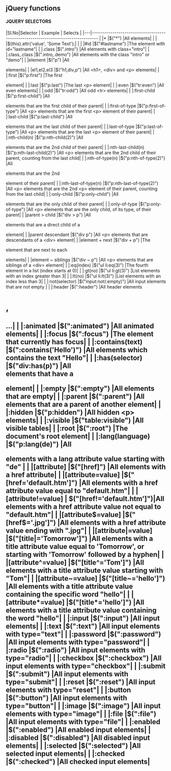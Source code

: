 ## jQuery functions 


#### JQUERY SELECTORS


|Sl.No|Selector            |  Example               |     Selects                |
|---|---------------------------------------------------------------------------------
|  |*                      |$("*")                     |All elements|
|  |                       |$(this).attr('value', 'Some Text');|       |
|  |#id                    |$("#lastname")             |The element with id="lastname"|
|  |.class                 |$(".intro")                |All elements with class="intro"|
|  |.class,.class          |$(".intro,.demo")          |All elements with the class "intro" or "demo"|
|  |element                |$("p")                     |All <p> elements|
|  |el1,el2,el3            |$("h1,div,p")              |All <h1>, <div> and <p> elements|
|  |:first                 |$("p:first")               |The first <p> element|
|  |:last                  |$("p:last")                |The last <p> element|
|  |:even                  |$("tr:even")               |All even <tr> elements|
|  |:odd                   |$("tr:odd")                |All odd <tr> elements|
|  |:first-child           |$("p:first-child")         |All <p> elements that are the first child of their parent|
|  |:first-of-type         |$("p:first-of-type")       |All <p> elements that are the first <p> element of their parent|
|  |:last-child            |$("p:last-child")          |All <p> elements that are the last child of their parent|
|  |:last-of-type          |$("p:last-of-type")        |All <p> elements that are the last <p> element of their parent|
|  |:nth-child(n)          |$("p:nth-child(2)")        |All <p> elements that are the 2nd child of their parent|
|  |:nth-last-child(n)     |$("p:nth-last-child(2)")   |All <p> elements that are the 2nd child of their parent, counting from the last child|
|  |:nth-of-type(n)        |$("p:nth-of-type(2)")      |All <p> elements that are the 2nd <p> element of their parent|
|  |:nth-last-of-type(n)   |$("p:nth-last-of-type(2)") |All <p> elements that are the 2nd <p> element of their parent, counting from the last child|
|  |:only-child            |$("p:only-child")          |All <p> elements that are the only child of their parent|
|  |:only-of-type          |$("p:only-of-type")        |All <p> elements that are the only child, of its type, of their parent|
|  |parent > child         |$("div > p")               |All <p> elements that are a direct child of a <div> element|
|  |parent descendant      |$("div p")                 |All <p> elements that are descendants of a <div> element|
|  |element + next         |$("div + p")               |The <p> element that are next to each <div> elements|
|  |element ~ siblings     |$("div ~ p")               |All <p> elements that are siblings of a <div> element|
|  |:eq(index)             |$("ul li:eq(3)")           |The fourth element in a list (index starts at 0)|
|  |:gt(no)                |$("ul li:gt(3)")           |List elements with an index greater than 3|
|  |:lt(no)                |$("ul li:lt(3)")           |List elements with an index less than 3|
|  |:not(selector)         |$("input:not(:empty)")     |All input elements that are not empty         |
|  |:header                |$(":header")               |All header elements <h1>, <h2> ...|
|  |:animated              |$(":animated")             |All animated elements|
|  |:focus                 |$(":focus")                |The element that currently has focus|
|  |:contains(text)        |$(":contains('Hello')")    |All elements which contains the text "Hello"|
|  |:has(selector)         |$("div:has(p)")            |All <div> elements that have a <p> element|
|  |:empty                 |$(":empty")                |All elements that are empty|
|  |:parent                |$(":parent")               |All elements that are a parent of another element|
|  |:hidden                |$("p:hidden")              |All hidden <p> elements|
|  |:visible               |$("table:visible")         |All visible tables|
|  |:root                  |$(":root")                 |The document's root element|
|  |:lang(language)        |$("p:lang(de)")            |All <p> elements with a lang attribute value starting with "de" |
|  |[attribute]            |$("[href]")                |All elements with a href attribute|
|  |[attribute=value]      |$("[href='default.htm']")  |All elements with a href attribute value equal to "default.htm"|
|  |[attribute!=value]     | $("[href!='default.htm']")|All elements with a href attribute value not equal to "default.htm"|
|  |[attribute$=value]     |$("[href$='.jpg']")        |All elements with a href attribute value ending with ".jpg"|
|  |[attribute|=value]     |$("[title|='Tomorrow']")   |All elements with a title attribute value equal to 'Tomorrow', or starting with 'Tomorrow' followed by a hyphen|
|  |[attribute^=value]     |$("[title^='Tom']")        |All elements with a title attribute value starting with "Tom"|
|  |[attribute~=value]     |$("[title~='hello']")      |All elements with a title attribute value containing the specific word "hello"|
|  |[attribute*=value]     |$("[title*='hello']")      |All elements with a title attribute value containing the word "hello"| 
|  |:input                 |$(":input")                |All input elements|
|  |:text                  |$(":text")                 |All input elements with type="text"|
|  |:password              |$(":password")             |All input elements with type="password"|
|  |:radio                 |$(":radio")                |All input elements with type="radio"|
|  |:checkbox              |$(":checkbox")             |All input elements with type="checkbox"|
|  |:submit                |$(":submit")               |All input elements with type="submit"|
|  |:reset                 |$(":reset")                |All input elements with type="reset"|
|  |:button                |$(":button")               |All input elements with type="button"|
|  |:image                 |$(":image")                |All input elements with type="image"|
|  |:file                  |$(":file")                 |All input elements with type="file"|
|  |:enabled               |$(":enabled")              |All enabled input elements|
|  |:disabled              |$(":disabled")             |All disabled input elements|
|  |:selected              |$(":selected")             |All selected input elements|
|  |:checked               |$(":checked")              |All checked input elements|